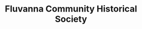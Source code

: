 ---
layout: repo
title: "Fluvanna Community Historical Society"
id: 20488
permalink: repos/20488/
---